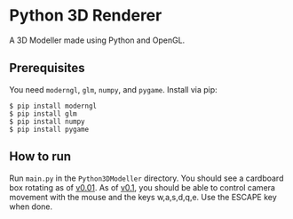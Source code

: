 # Python 3D Renderer
A 3D Modeller made using Python and OpenGL.

## Prerequisites
You need `moderngl`, `glm`, `numpy`, and `pygame`. Install via pip:
```
$ pip install moderngl
$ pip install glm
$ pip install numpy
$ pip install pygame
```

## How to run
Run `main.py` in the `Python3DModeller` directory. You should see a cardboard box rotating as of [v0.01](https://github.com/hamdivazim/Python-3D-Renderer/tree/v0.01-beta). As of [v0.1](https://github.com/hamdivazim/Python-3D-Renderer/tree/v0.1-beta), you should be able to control camera movement with the mouse and the keys w,a,s,d,q,e. Use the ESCAPE key when done.
